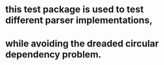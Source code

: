 # this test package is used to test different parser implementations,
# while avoiding the dreaded circular dependency problem.
